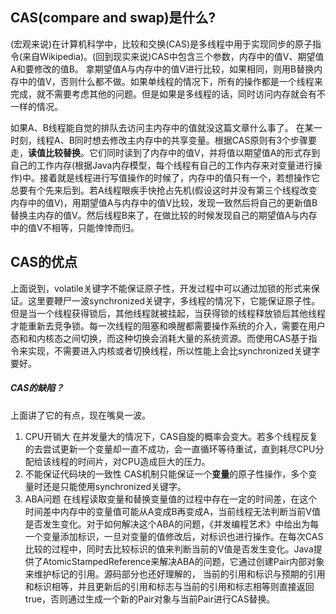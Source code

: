 ## CAS(compare and swap)是什么?

(宏观来说)在计算机科学中，比较和交换(CAS)是多线程中用于实现同步的原子指令(来自Wikipedia)。(回到现实来说)CAS中包含三个参数，内存中的值V、期望值A和要修改的值B。 拿期望值A与内存中的值V进行比较，如果相同，则用B替换内存中的值V，否则什么都不做。如果单线程的情况下，所有的操作都是一个线程来完成，就不需要考虑其他的问题。但是如果是多线程的话，同时访问内存就会有不一样的情况。

如果A、B线程能自觉的排队去访问主内存中的值就没这篇文章什么事了。 在某一时刻，线程A、B同时想去修改主内存中的共享变量。根据CAS原则有3个步骤要走，**读值比较替换**。它们同时读到了内存中的值V，并将值以期望值A的形式存到自己的工作内存(根据Java内存模型，每个线程有自己的工作内存来对变量进行操作)中。接着就是线程进行写值操作的时候了，内存中的值只有一个，若想操作它总要有个先来后到。若A线程眼疾手快抢占先机(假设这时并没有第三个线程改变内存中的值V)，用期望值A与内存中的值V比较，发现一致然后将自己的更新值B替换主内存的值V。然后线程B来了，在做比较的时候发现自己的期望值A与内存中的值V不相等，只能悻悻而归。



## CAS的优点

上面说到，volatile关键字不能保证原子性，开发过程中可以通过加锁的形式来保证。这里要鞭尸一波synchronized关键字，多线程的情况下，它能保证原子性。但是当一个线程获得锁后，其他线程就被挂起，当获得锁的线程释放锁后其他线程才能重新去竞争锁。每一次线程的阻塞和唤醒都需要操作系统的介入，需要在用户态和和内核态之间切换，而这种切换会消耗大量的系统资源。而使用CAS基于指令来实现，不需要进入内核或者切换线程，所以性能上会比synchronized关键字要好。



##### CAS的缺陷？

上面讲了它的有点，现在嘴臭一波。

1. CPU开销大
    在并发量大的情况下，CAS自旋的概率会变大。若多个线程反复的去尝试更新一个变量却一直不成功，会一直循环等待重试，直到耗尽CPU分配给该线程的时间片，对CPU造成巨大的压力。
2. 不能保证代码块的一致性
    CAS机制只能保证一个**变量**的原子性操作，多个变量时还是只能使用synchronized关键字。
3. ABA问题
    在线程读取变量和替换变量值的过程中存在一定的时间差，在这个时间差中内存中的变量值可能从A变成B再变成A，当前线程无法判断当前V值是否发生变化。对于如何解决这个ABA的问题，《并发编程艺术》中给出为每一个变量添加标识，一旦对变量的值修改后，对标识也进行操作。在每次CAS比较的过程中，同时去比较标识的值来判断当前的V值是否发生变化。Java提供了AtomicStampedReference来解决ABA的问题，它通过创建Pair内部对象来维护标记的引用。源码部分也还好理解的， 当前的引用和标识与预期的引用和标识相等，并且更新后的引用和标志与当前的引用和标志相等则直接返回true，否则通过生成一个新的Pair对象与当前Pair进行CAS替换。

